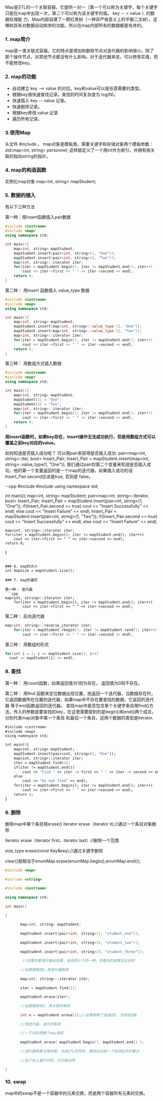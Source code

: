 Map是STL的一个关联容器，它提供一对一（第一个可以称为关键字，每个关键字只能在map中出现一次，第二个可以称为该关键字的值。 key -- > value ）的数据处理能
力。Map内部自建了一颗红黑树（一种非严格意义上的平衡二叉树），这棵树具有对数据自动排序的功能，所以在map内部所有的数据都是有序的。

### 1. map简介
map是一类关联式容器。它的特点是增加和删除节点对迭代器的影响很小，除了那个操作节点，对其他节点都没有什么影响。对于迭代器来说，可以修改实值，而不能修改key。

### 2. map的功能
* 自动建立 key --> value 的对应。key和value可以是任意需要的类型。
* 根据key值快速查找记录。查找的时间复杂度为 log(N)。
* 快速插入 key -- value 记录。
* 快速删除记录。
* 根据key修改 value 记录
* 遍历所有记录。

### 3.使用Map
头文件 #include <map>。
map对象是模板类，需要关键字和存储对象两个模板参数： std:map<int, string> personnel; 这样就定义了一个用int作为索引，并拥有相关联的指向string的指针。

### 4. map的构造函数
实例化map对象 map<int, string> mapStudent;

### 5. 数据的插入
有以下三种方法

第一种：用insert函数插入pair数据
```cpp
#include <iostream>
#include <map>
using namespace std;

int main(){
	map<int, string> mapStudent;
	mapStudent.insert(pair<int, string>(1, "One"));
	mapStudent.insert(pair<int, string>(2, "Two"));
	map<int, string>::iterator iter;
	for(iter = mapStudent.begin(); iter != mapStudent.end(); iter++)
		cout << iter->first << " " << iter->second << endl;
	return 0;
}
```
第二种： 用insert 函数插入 value_type 数据
```cpp
#include <iostream>
#include <map>
using namespace std;

int main(){
	map<int, string> mapStudent;
	mapStudent.insert(map<int, string>::value_type (1, "One"));
	mapStudent.insert(map<int, string>::value_type (2, "Two"));
	map<int, string>::iterator iter;
	for(iter = mapStudent.begin(); iter != mapStudent.end(); iter++)
		cout << iter->first << " " << iter->second << endl;
	return 0;
}
```

第三种： 用数组方式插入数据

```cpp
#include <iostream>
#include <map>
using namespace std;

int main(){
	map<int, string> mapStudent;
	mapStudent[1] = "One";
	mapStudent[2] = "Two";
	map<int, string>::iterator iter;
	for(iter = mapStudent.begin(); iter != mapStudent.end(); iter++)
		cout << iter->first << " " << iter->second << endl;
	return 0;
}
```

<b>用insert函数时，如果key存在，insert操作无法成功执行，但是用数组方式可以覆盖之前key对应的value。</b>

如何知道是否插入成功呢？ 可以用pair来获得是否插入成功:
pair<map<int, string>::iter, bool> Insert_Pair;
Insert_Pair = mapStudent.insert(map<int, string>::value_type(1, "One"));
我们通过pair的第二个变量来知道是否插入成功，他的第一个变量返回的是一个map的迭代器，如果插入成功的话Insert_Pair.second应该是true, 否则是 false。

···cpp
#include <iostream>
#include <map>
using namespace std;

int main(){
	map<int, string> mapStudent;
	pair<map<int, string>::iterator, bool> Insert_Pair;
	Insert_Pair = mapStudent.insert(pair<int, string>(1, "One"));
	if(Insert_Pair.second == true)
		cout << "Insert Successfully" << endl;
	else
		cout << "Insert Failure" << endl;
	Insert_Pair = mapStudent.insert(pair<int, string>(1, "Two"));
	if(Insert_Pair.second == true)
		cout << "Insert Successfully" << endl;
	else
		cout << "Insert Failure" << endl;

	map<int, string>::iterator iter;
	for(iter = mapStudent.begin(); iter != mapStudent.end(); iter++)
		cout << iter->first << " " << iter->second << endl;
	return 0;
}
```

### 6. map的大小
int mapSize = mapStudent.size();

### 7. map的遍历

第一种： 迭代器
```cpp
map<int, string>::iterator iter;
	for(iter = mapStudent.begin(); iter != mapStudent.end(); iter++)
		cout << iter->first << " " << iter->second << endl;
```
第二种： 反向迭代器
```cpp
map<int, string>::reverse_iterator iter;
	for(iter = mapStudent.rbegin(); iter != mapStudent.rend(); iter++)
		cout << iter->first << " " << iter->second << endl;
```
第三种： 用数组的形式
```cpp
for(int i = 1; i <= mapStudent.size(); i++)
  cout << mapStudent[i] << endl;
```

### 8. 查找

第一种： 用count函数，如果返回值为1则为存在， 返回值为0则不存在。

第二种： 用find 函数来定位数据出现位置，他返回一个迭代器，当数据存在时，它返回数据所在位置的迭代器，如果map中不存在要查找的数据，它返回的迭代器
等于end函数返回的迭代器。
查找map中是否包含某个关键字条目用find()方法，传入的参数是要查找的key，在这里需要提到的是begin()和end()两个成员，分别代表map对象中第一个条目
和最后一个条目，这两个数据的类型是iterator.

```def
#include <iostream>
#include <map>
using namespace std;

int main(){
	map<int, string> mapStudent;
	mapStudent.insert(pair<int, string>(1, "One"));
	map<int, string>::iterator iter;
	iter = mapStudent.find(1);
	if(iter != mapStudent.end())
		cout << "Find " << iter -> first << " " << iter -> second << endl;
	else
		cout << "Do not find" << endl;
	for(iter = mapStudent.begin(); iter != mapStudent.end(); iter++)
		cout << iter->first << " " << iter->second << endl;
	return 0;
}
```

### 9. 删除
删除map中某个条目用erase()
iterator erase（iterator it);//通过一个条目对象删除

iterator erase（iterator first，iterator last）//删除一个范围

size_type erase(const Key&key);//通过关键字删除

clear()就相当于enumMap.erase(enumMap.begin(),enumMap.end());

```cpp
#include <map>  
  
#include <string>  
  
#include <iostream>  
  
using namespace std;  
  
int main()  
  
{  
  
       map<int, string> mapStudent;  
  
       mapStudent.insert(pair<int, string>(1, "student_one"));  
  
       mapStudent.insert(pair<int, string>(2, "student_two"));  
  
       mapStudent.insert(pair<int, string>(3, "student_three"));  
  
        //如果你要演示输出效果，请选择以下的一种，你看到的效果会比较好  
  
       //如果要删除1,用迭代器删除  
  
       map<int, string>::iterator iter;  
  
       iter = mapStudent.find(1);  
  
       mapStudent.erase(iter);  
  
       //如果要删除1，用关键字删除  
  
       int n = mapStudent.erase(1);//如果删除了会返回1，否则返回0  
  
       //用迭代器，成片的删除  
  
       //一下代码把整个map清空  
  
       mapStudent.erase( mapStudent.begin(), mapStudent.end() );  
  
       //成片删除要注意的是，也是STL的特性，删除区间是一个前闭后开的集合  
  
       //自个加上遍历代码，打印输出吧  
  
}  
```
### 10. swap
map中的swap不是一个容器中的元素交换，而是两个容器所有元素的交换。


 
